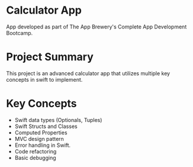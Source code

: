 # Calculator App
App developed as part of The App Brewery's Complete App Development Bootcamp.

# Project Summary
This project is an advanced calculator app that utilizes multiple key concepts in swift to implement.

# Key Concepts
- Swift data types (Optionals, Tuples)
- Swift Structs and Classes
- Computed Properties
- MVC design pattern
- Error handling in Swift.
- Code refactoring
- Basic debugging
